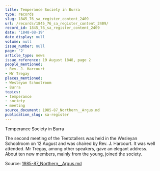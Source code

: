 ```yaml
---
title: Temperance Society in Burra
type: records
slug: 1845_76_sa_register_content_2409
url: /records/1845_76_sa_register_content_2409/
record_id: 1845_76_sa_register_content_2409
date: '1848-08-19'
date_display: null
volume: null
issue_number: null
page: '2'
article_type: news
issue_reference: 19 August 1848, page 2
people_mentioned:
- Rev. J. Harcourt
- Mr Tregay
places_mentioned:
- Wesleyan Schoolroom
- Burra
topics:
- temperance
- society
- meeting
source_document: 1985-87_Northern__Argus.md
publication_slug: sa-register
---
```


Temperance Society in Burra

The second meeting of the Teetotallers was held in the Wesleyan Schoolroom on 12 August and was chaired by Rev. J. Harcourt.  It was well attended.  Mr Tregay, among other speakers, gave an elegant address.  About ten new members, mainly from the young, joined the society.

Source: [1985-87_Northern__Argus.md](/downloads/markdown/1985-87_Northern__Argus.md)
